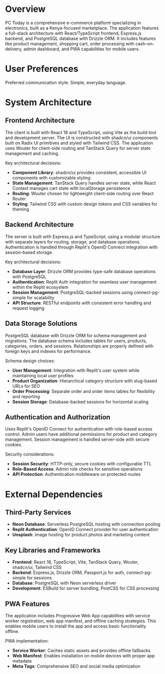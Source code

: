 # Overview

PC Today is a comprehensive e-commerce platform specializing in electronics, built as a Kenya-focused marketplace. The application features a full-stack architecture with React/TypeScript frontend, Express.js backend, and PostgreSQL database with Drizzle ORM. It includes features like product management, shopping cart, order processing with cash-on-delivery, admin dashboard, and PWA capabilities for mobile users.

# User Preferences

Preferred communication style: Simple, everyday language.

# System Architecture

## Frontend Architecture
The client is built with React 18 and TypeScript, using Vite as the build tool and development server. The UI is constructed with shadcn/ui components built on Radix UI primitives and styled with Tailwind CSS. The application uses Wouter for client-side routing and TanStack Query for server state management and caching.

Key architectural decisions:
- **Component Library**: shadcn/ui provides consistent, accessible UI components with customizable styling
- **State Management**: TanStack Query handles server state, while React Context manages cart state with localStorage persistence
- **Routing**: Wouter chosen for lightweight client-side routing over React Router
- **Styling**: Tailwind CSS with custom design tokens and CSS variables for theming

## Backend Architecture
The server is built with Express.js and TypeScript, using a modular structure with separate layers for routing, storage, and database operations. Authentication is handled through Replit's OpenID Connect integration with session-based storage.

Key architectural decisions:
- **Database Layer**: Drizzle ORM provides type-safe database operations with PostgreSQL
- **Authentication**: Replit Auth integration for seamless user management within the Replit ecosystem
- **Session Management**: PostgreSQL-backed sessions using connect-pg-simple for scalability
- **API Structure**: RESTful endpoints with consistent error handling and request logging

## Data Storage Solutions
PostgreSQL database with Drizzle ORM for schema management and migrations. The database schema includes tables for users, products, categories, orders, and sessions. Relationships are properly defined with foreign keys and indexes for performance.

Schema design choices:
- **User Management**: Integration with Replit's user system while maintaining local user profiles
- **Product Organization**: Hierarchical category structure with slug-based URLs for SEO
- **Order Processing**: Separate order and order items tables for flexibility and reporting
- **Session Storage**: Database-backed sessions for horizontal scaling

## Authentication and Authorization
Uses Replit's OpenID Connect for authentication with role-based access control. Admin users have additional permissions for product and category management. Session management is handled server-side with secure cookies.

Security considerations:
- **Session Security**: HTTP-only, secure cookies with configurable TTL
- **Role-Based Access**: Admin role checks for sensitive operations
- **API Protection**: Authentication middleware on protected routes

# External Dependencies

## Third-Party Services
- **Neon Database**: Serverless PostgreSQL hosting with connection pooling
- **Replit Authentication**: OpenID Connect provider for user authentication
- **Unsplash**: Image hosting for product photos and marketing content

## Key Libraries and Frameworks
- **Frontend**: React 18, TypeScript, Vite, TanStack Query, Wouter, shadcn/ui, Tailwind CSS
- **Backend**: Express.js, Drizzle ORM, Passport.js for auth, connect-pg-simple for sessions
- **Database**: PostgreSQL with Neon serverless driver
- **Development**: ESBuild for server bundling, PostCSS for CSS processing

## PWA Features
The application includes Progressive Web App capabilities with service worker registration, web app manifest, and offline caching strategies. This enables mobile users to install the app and access basic functionality offline.

PWA implementation:
- **Service Worker**: Caches static assets and provides offline fallbacks
- **Web Manifest**: Enables installation on mobile devices with proper app metadata
- **Meta Tags**: Comprehensive SEO and social media optimization